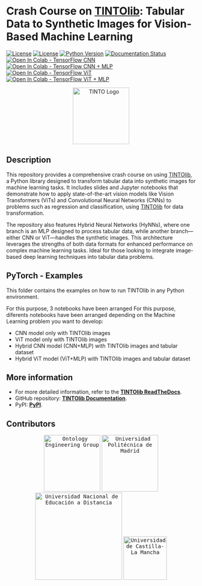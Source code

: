 # Crash Course on [TINTOlib](https://tintolib.readthedocs.io/en/latest/): Tabular Data to Synthetic Images for Vision-Based Machine Learning

[![License](https://img.shields.io/badge/license-Apache%202.0-blue)](https://github.com/oeg-upm/TINTOlib-Documentation/blob/main/LICENSE)
[![License](https://img.shields.io/badge/license-Apache%202.0-blue)](https://github.com/oeg-upm/TINTOlib-Documentation/blob/main/LICENSE)
[![Python Version](https://img.shields.io/badge/Python-3.7%20%7C%203.8%20%7C%203.9%20%7C%203.10%20%7C%203.11-blue)](https://pypi.python.org/pypi/)
[![Documentation Status](https://readthedocs.org/projects/morph-kgc/badge/?version=latest)](https://tintolib.readthedocs.io/en/latest/)
[![Open In Colab - TensorFlow CNN](https://colab.research.google.com/assets/colab-badge.svg)](https://colab.research.google.com/github/DCY1117/ECAI2024-Material/blob/main/Notebooks/Challenge/Tensorflow_Regression_CNN.ipynb)
[![Open In Colab - TensorFlow CNN + MLP](https://colab.research.google.com/assets/colab-badge.svg)](https://colab.research.google.com/github/DCY1117/ECAI2024-Material/blob/main/Notebooks/Challenge/Tensorflow_Regression_CNN%2BMLP.ipynb)
[![Open In Colab - TensorFlow ViT](https://colab.research.google.com/assets/colab-badge.svg)](https://colab.research.google.com/github/DCY1117/ECAI2024-Material/blob/main/Notebooks/Challenge/Tensorflow_Regression_ViT.ipynb)
[![Open In Colab - TensorFlow ViT + MLP](https://colab.research.google.com/assets/colab-badge.svg)](https://colab.research.google.com/github/DCY1117/ECAI2024-Material/blob/main/Notebooks/Challenge/Tensorflow_Regression_ViT%2BMLP.ipynb)

<div align="center">
  <img src="../../Images/logo.svg" alt="TINTO Logo" width="150">
</div>

## Description  
This repository provides a comprehensive crash course on using [TINTOlib](https://tintolib.readthedocs.io/en/latest/), a Python library designed to transform tabular data into synthetic images for machine learning tasks. It includes slides and Jupyter notebooks that demonstrate how to apply state-of-the-art vision models like Vision Transformers (ViTs) and Convolutional Neural Networks (CNNs) to problems such as regression and classification, using [TINTOlib](https://tintolib.readthedocs.io/en/latest/) for data transformation.

The repository also features Hybrid Neural Networks (HyNNs), where one branch is an MLP designed to process tabular data, while another branch—either CNN or ViT—handles the synthetic images. This architecture leverages the strengths of both data formats for enhanced performance on complex machine learning tasks. Ideal for those looking to integrate image-based deep learning techniques into tabular data problems.

## PyTorch - Examples

This folder contains the examples on how to run TINTOlib in any Python environment. 

For this purpose, 3 notebooks have been arranged For this purpose, diferents notebooks have been arranged depending on the Machine Learning problem you want to develop:
- CNN model only with TINTOlib images
- ViT model only with TINTOlib images
- Hybrid CNN model (CNN+MLP) with TINTOlib images and tabular dataset
- Hybrid ViT model (ViT+MLP) with TINTOlib images and tabular dataset

## More information

- For more detailed information, refer to the **[TINTOlib ReadTheDocs](https://tintolib.readthedocs.io/en/latest/)**.  
- GitHub repository: **[TINTOlib Documentation](https://github.com/oeg-upm/TINTOlib-Documentation)**.
- PyPI: **[PyPI](https://pypi.org/project/TINTOlib/)**.

## Contributors

<div>
<p align = "center">
<kbd><img src="../../Images/logo-oeg.png" alt="Ontology Engineering Group" width="150"></kbd> <kbd><img src="../../Images/logo-upm.png" alt="Universidad Politécnica de Madrid" width="150"></kbd> <kbd><img src="../../Images/logo-uned-.jpg" alt="Universidad Nacional de Educación a Distancia" width="231"></kbd> <kbd><img src="../../Images/logo-uclm.png" alt="Universidad de Castilla-La Mancha" width="115"></kbd> 
</p>
</div>
